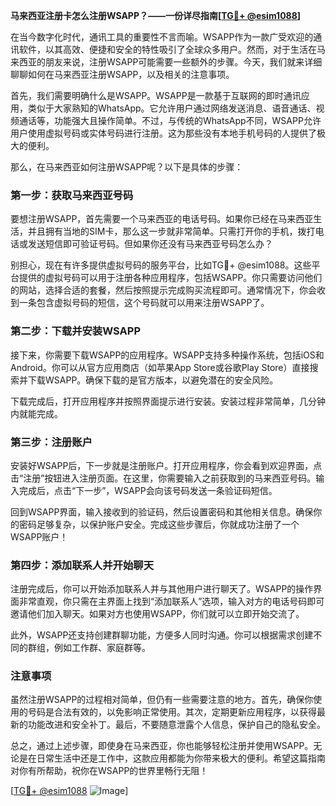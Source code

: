 **马来西亚注册卡怎么注册WSAPP？——一份详尽指南[[TG💪+ @esim1088](https://t.me/s/esim1088)]**

在当今数字化时代，通讯工具的重要性不言而喻。WSAPP作为一款广受欢迎的通讯软件，以其高效、便捷和安全的特性吸引了全球众多用户。然而，对于生活在马来西亚的朋友来说，注册WSAPP可能需要一些额外的步骤。今天，我们就来详细聊聊如何在马来西亚注册WSAPP，以及相关的注意事项。

首先，我们需要明确什么是WSAPP。WSAPP是一款基于互联网的即时通讯应用，类似于大家熟知的WhatsApp。它允许用户通过网络发送消息、语音通话、视频通话等，功能强大且操作简单。不过，与传统的WhatsApp不同，WSAPP允许用户使用虚拟号码或实体号码进行注册。这为那些没有本地手机号码的人提供了极大的便利。

那么，在马来西亚如何注册WSAPP呢？以下是具体的步骤：

### 第一步：获取马来西亚号码

要想注册WSAPP，首先需要一个马来西亚的电话号码。如果你已经在马来西亚生活，并且拥有当地的SIM卡，那么这一步就非常简单。只需打开你的手机，拨打电话或发送短信即可验证号码。但如果你还没有马来西亚号码怎么办？

别担心，现在有许多提供虚拟号码的服务平台，比如TG💪+ @esim1088。这些平台提供的虚拟号码可以用于注册各种应用程序，包括WSAPP。你只需要访问他们的网站，选择合适的套餐，然后按照提示完成购买流程即可。通常情况下，你会收到一条包含虚拟号码的短信，这个号码就可以用来注册WSAPP了。

### 第二步：下载并安装WSAPP

接下来，你需要下载WSAPP的应用程序。WSAPP支持多种操作系统，包括iOS和Android。你可以从官方应用商店（如苹果App Store或谷歌Play Store）直接搜索并下载WSAPP。确保下载的是官方版本，以避免潜在的安全风险。

下载完成后，打开应用程序并按照界面提示进行安装。安装过程非常简单，几分钟内就能完成。

### 第三步：注册账户

安装好WSAPP后，下一步就是注册账户。打开应用程序，你会看到欢迎界面，点击“注册”按钮进入注册页面。在这里，你需要输入之前获取到的马来西亚号码。输入完成后，点击“下一步”，WSAPP会向该号码发送一条验证码短信。

回到WSAPP界面，输入接收到的验证码，然后设置密码和其他相关信息。确保你的密码足够复杂，以保护账户安全。完成这些步骤后，你就成功注册了一个WSAPP账户！

### 第四步：添加联系人并开始聊天

注册完成后，你可以开始添加联系人并与其他用户进行聊天了。WSAPP的操作界面非常直观，你只需在主界面上找到“添加联系人”选项，输入对方的电话号码即可邀请他们加入聊天。如果对方也使用WSAPP，你们就可以立即开始交流了。

此外，WSAPP还支持创建群聊功能，方便多人同时沟通。你可以根据需求创建不同的群组，例如工作群、家庭群等。

### 注意事项

虽然注册WSAPP的过程相对简单，但仍有一些需要注意的地方。首先，确保你使用的号码是合法有效的，以免影响正常使用。其次，定期更新应用程序，以获得最新的功能改进和安全补丁。最后，不要随意泄露个人信息，保护自己的隐私安全。

总之，通过上述步骤，即使身在马来西亚，你也能够轻松注册并使用WSAPP。无论是在日常生活中还是工作中，这款应用都能为你带来极大的便利。希望这篇指南对你有所帮助，祝你在WSAPP的世界里畅行无阻！

[[TG💪+ @esim1088](https://t.me/s/esim1088) ![Image](https://i.postimg.cc/4NQfJmqS/Snipaste-2025-05-13-00-14-12.png)]